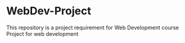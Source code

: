 # WebDev-Project

This repository is a project requirement for Web Development course
Project for web development
